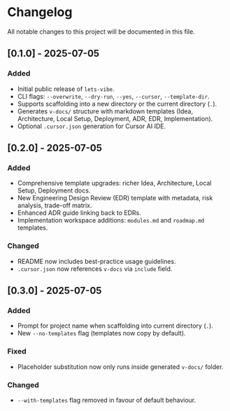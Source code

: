 # Changelog

All notable changes to this project will be documented in this file.

## [0.1.0] - 2025-07-05

### Added

- Initial public release of `lets-vibe`.
- CLI flags: `--overwrite`, `--dry-run`, `--yes`, `--cursor`, `--template-dir`.
- Supports scaffolding into a new directory or the current directory (`.`).
- Generates `v-docs/` structure with markdown templates (Idea, Architecture, Local Setup, Deployment, ADR, EDR, Implementation).
- Optional `.cursor.json` generation for Cursor AI IDE.

## [0.2.0] - 2025-07-05

### Added

- Comprehensive template upgrades: richer Idea, Architecture, Local Setup, Deployment docs.
- New Engineering Design Review (EDR) template with metadata, risk analysis, trade-off matrix.
- Enhanced ADR guide linking back to EDRs.
- Implementation workspace additions: `modules.md` and `roadmap.md` templates.

### Changed

- README now includes best-practice usage guidelines.
- `.cursor.json` now references `v-docs` via `include` field.

## [0.3.0] - 2025-07-05

### Added

- Prompt for project name when scaffolding into current directory (`.`).
- New `--no-templates` flag (templates now copy by default).

### Fixed

- Placeholder substitution now only runs inside generated `v-docs/` folder.

### Changed

- `--with-templates` flag removed in favour of default behaviour.
